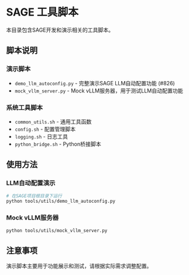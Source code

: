 # SAGE 工具脚本

本目录包含SAGE开发和演示相关的工具脚本。

## 脚本说明

### 演示脚本
- `demo_llm_autoconfig.py` - 完整演示SAGE LLM自动配置功能 (#826)
- `mock_vllm_server.py` - Mock vLLM服务器，用于测试LLM自动配置功能

### 系统工具脚本
- `common_utils.sh` - 通用工具函数
- `config.sh` - 配置管理脚本
- `logging.sh` - 日志工具
- `python_bridge.sh` - Python桥接脚本

## 使用方法

### LLM自动配置演示
```bash
# 在SAGE项目根目录下运行
python tools/utils/demo_llm_autoconfig.py
```

### Mock vLLM服务器
```bash
python tools/utils/mock_vllm_server.py
```

## 注意事项

演示脚本主要用于功能展示和测试，请根据实际需求调整配置。